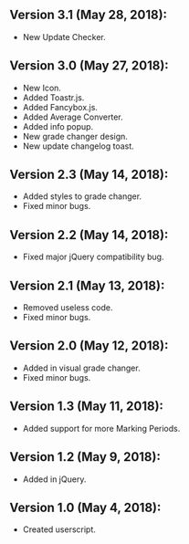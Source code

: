 ## Version 3.1 (May 28, 2018):

* New Update Checker.

## Version 3.0 (May 27, 2018):

* New Icon.
* Added Toastr.js.
* Added Fancybox.js.
* Added Average Converter.
* Added info popup.
* New grade changer design.
* New update changelog toast.

## Version 2.3 (May 14, 2018):

* Added styles to grade changer.
* Fixed minor bugs.

## Version 2.2 (May 14, 2018):

* Fixed major jQuery compatibility bug.

## Version 2.1 (May 13, 2018):

* Removed useless code.
* Fixed minor bugs.

## Version 2.0 (May 12, 2018):

* Added in visual grade changer.
* Fixed minor bugs.

## Version 1.3 (May 11, 2018):

* Added support for more Marking Periods.

## Version 1.2 (May 9, 2018):

* Added in jQuery.

## Version 1.0 (May 4, 2018):

* Created userscript.
